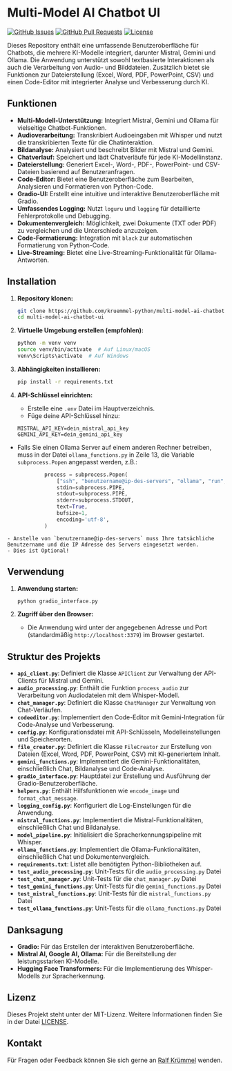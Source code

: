 # Multi-Model AI Chatbot UI

[![GitHub Issues](https://img.shields.io/github/issues/kruemmel-python/multi-model-ai-chatbot-ui)](https://github.com/kruemmel-python/multi-model-ai-chatbot-ui/issues)
[![GitHub Pull Requests](https://img.shields.io/github/pulls/kruemmel-python/multi-model-ai-chatbot-ui)](https://github.com/kruemmel-python/multi-model-ai-chatbot-ui/pulls)
[![License](https://img.shields.io/github/license/kruemmel-python/multi-model-ai-chatbot-ui)](https://github.com/kruemmel-python/multi-model-ai-chatbot-ui/blob/main/LICENSE)

Dieses Repository enthält eine umfassende Benutzeroberfläche für Chatbots, die mehrere KI-Modelle integriert, darunter Mistral, Gemini und Ollama. Die Anwendung unterstützt sowohl textbasierte Interaktionen als auch die Verarbeitung von Audio- und Bilddateien. Zusätzlich bietet sie Funktionen zur Dateierstellung (Excel, Word, PDF, PowerPoint, CSV) und einen Code-Editor mit integrierter Analyse und Verbesserung durch KI.

## Funktionen

-   **Multi-Modell-Unterstützung:** Integriert Mistral, Gemini und Ollama für vielseitige Chatbot-Funktionen.
-   **Audioverarbeitung:** Transkribiert Audioeingaben mit Whisper und nutzt die transkribierten Texte für die Chatinteraktion.
-   **Bildanalyse:** Analysiert und beschreibt Bilder mit Mistral und Gemini.
-   **Chatverlauf:** Speichert und lädt Chatverläufe für jede KI-Modellinstanz.
-   **Dateierstellung:** Generiert Excel-, Word-, PDF-, PowerPoint- und CSV-Dateien basierend auf Benutzeranfragen.
-   **Code-Editor:** Bietet eine Benutzeroberfläche zum Bearbeiten, Analysieren und Formatieren von Python-Code.
-   **Gradio-UI:** Erstellt eine intuitive und interaktive Benutzeroberfläche mit Gradio.
-   **Umfassendes Logging:** Nutzt `loguru` und `logging` für detaillierte Fehlerprotokolle und Debugging.
-   **Dokumentenvergleich:** Möglichkeit, zwei Dokumente (TXT oder PDF) zu vergleichen und die Unterschiede anzuzeigen.
-   **Code-Formatierung:** Integration mit `black` zur automatischen Formatierung von Python-Code.
-   **Live-Streaming:** Bietet eine Live-Streaming-Funktionalität für Ollama-Antworten.

## Installation

1.  **Repository klonen:**

    ```bash
    git clone https://github.com/kruemmel-python/multi-model-ai-chatbot-ui.git
    cd multi-model-ai-chatbot-ui
    ```

2.  **Virtuelle Umgebung erstellen (empfohlen):**

    ```bash
    python -m venv venv
    source venv/bin/activate  # Auf Linux/macOS
    venv\Scripts\activate  # Auf Windows
    ```

3.  **Abhängigkeiten installieren:**

    ```bash
    pip install -r requirements.txt
    ```

4.  **API-Schlüssel einrichten:**
    - Erstelle eine `.env` Datei im Hauptverzeichnis.
    - Füge deine API-Schlüssel hinzu:

    ```env
    MISTRAL_API_KEY=dein_mistral_api_key
    GEMINI_API_KEY=dein_gemini_api_key
    ```
   - Falls Sie einen Ollama Server auf einem anderen Rechner betreiben, muss in der Datei `ollama_functions.py` in Zeile 13, die Variable `subprocess.Popen` angepasst werden, z.B.:
```python
            process = subprocess.Popen(
                ["ssh", "benutzername@ip-des-servers", "ollama", "run", model],
                stdin=subprocess.PIPE,
                stdout=subprocess.PIPE,
                stderr=subprocess.STDOUT,
                text=True,
                bufsize=1,
                encoding='utf-8',
            )
```
    - Anstelle von `benutzername@ip-des-servers` muss Ihre tatsächliche Benutzername und die IP Adresse des Servers eingesetzt werden.
    - Dies ist Optional!

## Verwendung

1.  **Anwendung starten:**

    ```bash
    python gradio_interface.py
    ```

2.  **Zugriff über den Browser:**
    -   Die Anwendung wird unter der angegebenen Adresse und Port (standardmäßig `http://localhost:3379`) im Browser gestartet.

## Struktur des Projekts

-   **`api_client.py`**: Definiert die Klasse `APIClient` zur Verwaltung der API-Clients für Mistral und Gemini.
-   **`audio_processing.py`**: Enthält die Funktion `process_audio` zur Verarbeitung von Audiodateien mit dem Whisper-Modell.
-   **`chat_manager.py`**: Definiert die Klasse `ChatManager` zur Verwaltung von Chat-Verläufen.
-   **`codeeditor.py`**: Implementiert den Code-Editor mit Gemini-Integration für Code-Analyse und Verbesserung.
-   **`config.py`**: Konfigurationsdatei mit API-Schlüsseln, Modelleinstellungen und Speicherorten.
-   **`file_creator.py`**: Definiert die Klasse `FileCreator` zur Erstellung von Dateien (Excel, Word, PDF, PowerPoint, CSV) mit KI-generiertem Inhalt.
-   **`gemini_functions.py`**: Implementiert die Gemini-Funktionalitäten, einschließlich Chat, Bildanalyse und Code-Analyse.
-   **`gradio_interface.py`**: Hauptdatei zur Erstellung und Ausführung der Gradio-Benutzeroberfläche.
-   **`helpers.py`**: Enthält Hilfsfunktionen wie `encode_image` und `format_chat_message`.
-   **`logging_config.py`**: Konfiguriert die Log-Einstellungen für die Anwendung.
-   **`mistral_functions.py`**: Implementiert die Mistral-Funktionalitäten, einschließlich Chat und Bildanalyse.
-   **`model_pipeline.py`**: Initialisiert die Spracherkennungspipeline mit Whisper.
-   **`ollama_functions.py`**: Implementiert die Ollama-Funktionalitäten, einschließlich Chat und Dokumentenvergleich.
-   **`requirements.txt`**: Listet alle benötigten Python-Bibliotheken auf.
-   **`test_audio_processing.py`**: Unit-Tests für die `audio_processing.py` Datei
-   **`test_chat_manager.py`**: Unit-Tests für die `chat_manager.py` Datei
-   **`test_gemini_functions.py`**: Unit-Tests für die `gemini_functions.py` Datei
-   **`test_mistral_functions.py`**: Unit-Tests für die `mistral_functions.py` Datei
-   **`test_ollama_functions.py`**: Unit-Tests für die `ollama_functions.py` Datei

## Danksagung

-   **Gradio:** Für das Erstellen der interaktiven Benutzeroberfläche.
-   **Mistral AI, Google AI, Ollama:** Für die Bereitstellung der leistungsstarken KI-Modelle.
-   **Hugging Face Transformers:** Für die Implementierung des Whisper-Modells zur Spracherkennung.

## Lizenz

Dieses Projekt steht unter der MIT-Lizenz. Weitere Informationen finden Sie in der Datei [LICENSE](LICENSE).

## Kontakt

Für Fragen oder Feedback können Sie sich gerne an [Ralf Krümmel](https://github.com/kruemmel-python) wenden.

